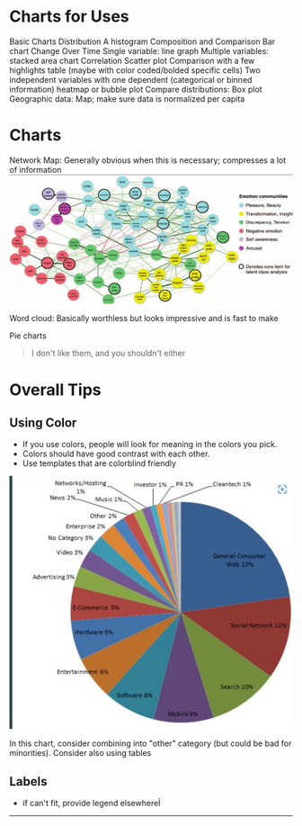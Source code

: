 # Charts for Uses

Basic Charts Distribution
	A histogram 
Composition and Comparison
	Bar chart 
Change Over Time
	 Single variable: line graph
	 Multiple variables: stacked area chart
Correlation
	Scatter plot
Comparison with a few highlights
	table (maybe with color coded/bolded specific cells)
Two independent variables with one dependent (categorical or binned information)
	heatmap or bubble plot
Compare distributions: 
	Box plot
Geographic data:
	Map; make sure data is normalized per capita

# Charts

Network Map: 
	Generally obvious when this is necessary; compresses a lot of information
	![](z_attachments/Pasted%20image%2020250204143922.png)

Word cloud:
	Basically worthless but looks impressive and is fast to make

Pie charts 
> I don't like them, and you shouldn't either

# Overall Tips

## Using Color

- If you use colors, people will look for meaning in the colors you pick.
- Colors should have good contrast with each other.
- Use templates that are colorblind friendly

![](z_attachments/Pasted%20image%2020250204144116.png)

In this chart, consider combining into "other" category (but could be bad for minorities). Consider also using tables

## Labels

- if can't fit, provide legend elsewhereÏ

***
